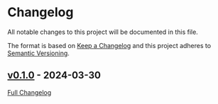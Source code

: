 <!-- markdownlint-disable MD024 -->
# Changelog

All notable changes to this project will be documented in this file.

The format is based on [Keep a Changelog](http://keepachangelog.com/en/1.0.0/) and this project adheres to [Semantic Versioning](http://semver.org).

## [v0.1.0](https://github.com/puppetlabs/xzscanner/tree/v0.1.0) - 2024-03-30

[Full Changelog](https://github.com/puppetlabs/xzscanner/compare/50c3282453212de5cc3e3fe641a0394c10b48c0c...v0.1.0)

